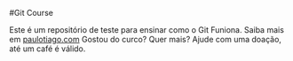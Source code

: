 #Git Course

Este é um repositório de teste para ensinar como o Git Funiona.
Saiba mais em [paulotiago.com](paulotiago.com')
Gostou do curco? Quer mais? Ajude com uma doação, até um café é válido.
